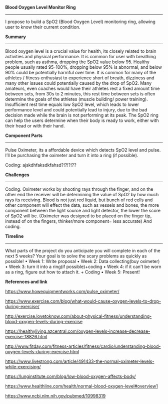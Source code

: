 **Blood Oxygen Level Monitor Ring**
__________________________________
I propose to build a SpO2 (Blood Oxygen Level) monitoring ring, allowing user to know their current condition.

**Summary**
__________________________________
Blood oxygen level is a crucial value for health, its closely related to brain activities and physical performance. It is common for user with breathing problem, such as asthma, dropping the SpO2 value below 95. Healthy people usually rated 95-100%, dropping below 95% is abnormal, and below 90% could be potentially harmful over time. It is common for many of the athletes / fitness enthusiast to experience short of breath, dizziness and many other issues could potentially caused by the drop of SpO2. Many amateurs, even coaches would have their athletes rest a fixed amount time between sets, from 30s to 2 minutes, this rest time between sets is often determine the goals of the athletes (muscle building/ power training). Insufficient rest time equals low SpO2 level, which leads to lower performance level and could potentially lead to injury, due to the bad decision made while the brain is not performing at its peak. The SpO2 ring can help the users determine when their body is ready to work, either with their head or with their hand.

**Component Parts**
__________________________________

Pulse Oximeter, its a affordable device which detects SpO2 level and pulse. I’ll be purchasing the oximeter and turn it into a ring (if possible).

Coding: ajskdhfaksdkfahsd?!?!?!??

**Challenges**
__________________________________
Coding. 
Oximeter works by shooting rays through the finger, and on the other end the receiver will be determining the value of SpO2 by how much rays its receiving. Blood is not just red liquid, but bunch of red cells and other component will effect the data, such as vessels and bones, the more component between the light source and light detector, the lower the score of SpO2 will be. (Oximeter was designed to be placed on the finger tip, instead of on the fingers, thinker/more component= less accurate)
And coding.

**Timeline**
__________________________________
What parts of the project do you anticipate you will complete in each of the next 5 weeks? Your goal is to solve the scary problems as quickly as possible!
	•	Week 1: Write proposal
	•	Week 2: Data collecting(buy oximeter)
	•	Week 3: turn it into a ring(if possible)+coding
	•	Week 4: if it can't be worn as a ring, figure out how to attach it. + Coding
	•	Week 5: Present!

**References and link**

https://www.howequipmentworks.com/pulse_oximeter/ 

https://www.exercise.com/blog/what-would-cause-oxygen-levels-to-drop-during-exercise/

http://exercise.lovetoknow.com/about-physical-fitness/understanding-blood-oxygen-levels-during-exercise

https://healthyliving.azcentral.com/oxygen-levels-increase-decrease-exercise-18826.html

http://www.fitday.com/fitness-articles/fitness/cardio/understanding-blood-oxygen-levels-during-exercise.html

https://www.livestrong.com/article/491433-the-normal-oximeter-levels-while-exercising/

https://lunginstitute.com/blog/low-blood-oxygen-affects-body/

https://www.healthline.com/health/normal-blood-oxygen-level#overview1

https://www.ncbi.nlm.nih.gov/pubmed/10998319


